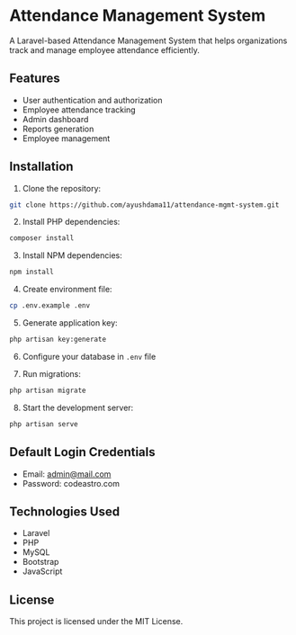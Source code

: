 # Attendance Management System

A Laravel-based Attendance Management System that helps organizations track and manage employee attendance efficiently.

## Features

- User authentication and authorization
- Employee attendance tracking
- Admin dashboard
- Reports generation
- Employee management

## Installation

1. Clone the repository:
```bash
git clone https://github.com/ayushdama11/attendance-mgmt-system.git
```

2. Install PHP dependencies:
```bash
composer install
```

3. Install NPM dependencies:
```bash
npm install
```

4. Create environment file:
```bash
cp .env.example .env
```

5. Generate application key:
```bash
php artisan key:generate
```

6. Configure your database in `.env` file

7. Run migrations:
```bash
php artisan migrate
```

8. Start the development server:
```bash
php artisan serve
```

## Default Login Credentials

- Email: admin@mail.com
- Password: codeastro.com

## Technologies Used

- Laravel
- PHP
- MySQL
- Bootstrap
- JavaScript

## License

This project is licensed under the MIT License. 